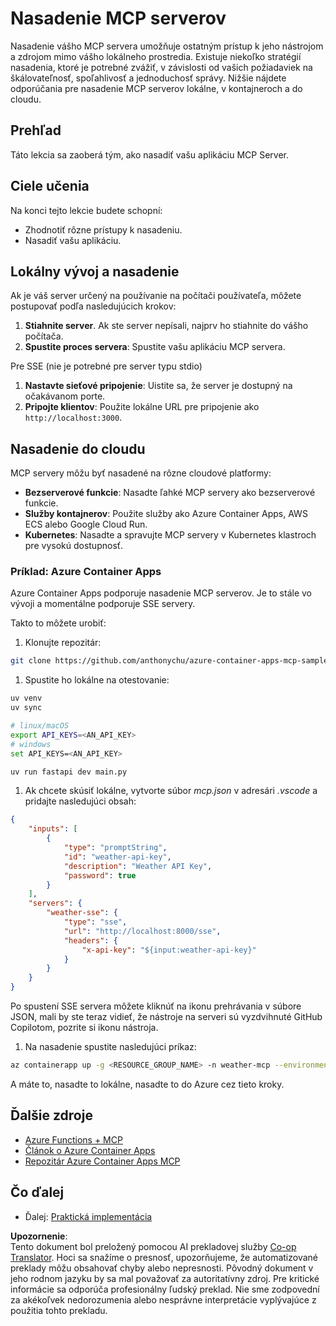<!--
CO_OP_TRANSLATOR_METADATA:
{
  "original_hash": "7816cc28f7ab9a54e31f9246429ffcd9",
  "translation_date": "2025-05-17T12:55:45+00:00",
  "source_file": "03-GettingStarted/08-deployment/README.md",
  "language_code": "sk"
}
-->
# Nasadenie MCP serverov

Nasadenie vášho MCP servera umožňuje ostatným prístup k jeho nástrojom a zdrojom mimo vášho lokálneho prostredia. Existuje niekoľko stratégií nasadenia, ktoré je potrebné zvážiť, v závislosti od vašich požiadaviek na škálovateľnosť, spoľahlivosť a jednoduchosť správy. Nižšie nájdete odporúčania pre nasadenie MCP serverov lokálne, v kontajneroch a do cloudu.

## Prehľad

Táto lekcia sa zaoberá tým, ako nasadiť vašu aplikáciu MCP Server.

## Ciele učenia

Na konci tejto lekcie budete schopní:

- Zhodnotiť rôzne prístupy k nasadeniu.
- Nasadiť vašu aplikáciu.

## Lokálny vývoj a nasadenie

Ak je váš server určený na používanie na počítači používateľa, môžete postupovať podľa nasledujúcich krokov:

1. **Stiahnite server**. Ak ste server nepísali, najprv ho stiahnite do vášho počítača.
1. **Spustite proces servera**: Spustite vašu aplikáciu MCP servera.

Pre SSE (nie je potrebné pre server typu stdio)

1. **Nastavte sieťové pripojenie**: Uistite sa, že server je dostupný na očakávanom porte.
1. **Pripojte klientov**: Použite lokálne URL pre pripojenie ako `http://localhost:3000`.

## Nasadenie do cloudu

MCP servery môžu byť nasadené na rôzne cloudové platformy:

- **Bezserverové funkcie**: Nasadte ľahké MCP servery ako bezserverové funkcie.
- **Služby kontajnerov**: Použite služby ako Azure Container Apps, AWS ECS alebo Google Cloud Run.
- **Kubernetes**: Nasadte a spravujte MCP servery v Kubernetes klastroch pre vysokú dostupnosť.

### Príklad: Azure Container Apps

Azure Container Apps podporuje nasadenie MCP serverov. Je to stále vo vývoji a momentálne podporuje SSE servery.

Takto to môžete urobiť:

1. Klonujte repozitár:

  ```sh
  git clone https://github.com/anthonychu/azure-container-apps-mcp-sample.git
  ```

1. Spustite ho lokálne na otestovanie:

  ```sh
  uv venv
  uv sync

  # linux/macOS
  export API_KEYS=<AN_API_KEY>
  # windows
  set API_KEYS=<AN_API_KEY>

  uv run fastapi dev main.py
  ```

1. Ak chcete skúsiť lokálne, vytvorte súbor *mcp.json* v adresári *.vscode* a pridajte nasledujúci obsah:

  ```json
  {
      "inputs": [
          {
              "type": "promptString",
              "id": "weather-api-key",
              "description": "Weather API Key",
              "password": true
          }
      ],
      "servers": {
          "weather-sse": {
              "type": "sse",
              "url": "http://localhost:8000/sse",
              "headers": {
                  "x-api-key": "${input:weather-api-key}"
              }
          }
      }
  }
  ```

  Po spustení SSE servera môžete kliknúť na ikonu prehrávania v súbore JSON, mali by ste teraz vidieť, že nástroje na serveri sú vyzdvihnuté GitHub Copilotom, pozrite si ikonu nástroja.

1. Na nasadenie spustite nasledujúci príkaz:

  ```sh
  az containerapp up -g <RESOURCE_GROUP_NAME> -n weather-mcp --environment mcp -l westus --env-vars API_KEYS=<AN_API_KEY> --source .
  ```

A máte to, nasadte to lokálne, nasadte to do Azure cez tieto kroky.

## Ďalšie zdroje

- [Azure Functions + MCP](https://learn.microsoft.com/en-us/samples/azure-samples/remote-mcp-functions-dotnet/remote-mcp-functions-dotnet/)
- [Článok o Azure Container Apps](https://techcommunity.microsoft.com/blog/appsonazureblog/host-remote-mcp-servers-in-azure-container-apps/4403550)
- [Repozitár Azure Container Apps MCP](https://github.com/anthonychu/azure-container-apps-mcp-sample)

## Čo ďalej

- Ďalej: [Praktická implementácia](/04-PracticalImplementation/README.md)

**Upozornenie**:  
Tento dokument bol preložený pomocou AI prekladovej služby [Co-op Translator](https://github.com/Azure/co-op-translator). Hoci sa snažíme o presnosť, upozorňujeme, že automatizované preklady môžu obsahovať chyby alebo nepresnosti. Pôvodný dokument v jeho rodnom jazyku by sa mal považovať za autoritatívny zdroj. Pre kritické informácie sa odporúča profesionálny ľudský preklad. Nie sme zodpovední za akékoľvek nedorozumenia alebo nesprávne interpretácie vyplývajúce z použitia tohto prekladu.